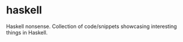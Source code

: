 haskell
=======

Haskell nonsense. Collection of code/snippets showcasing interesting things in Haskell.
